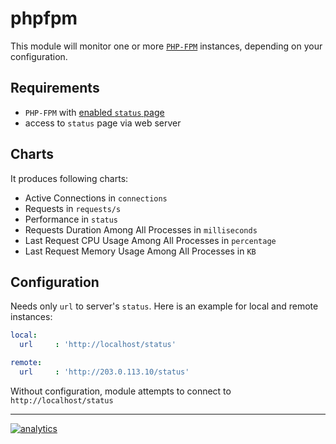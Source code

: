 # phpfpm

This module will monitor one or more [`PHP-FPM`](https://php-fpm.org/) instances, depending on your configuration.

## Requirements

-   `PHP-FPM` with [enabled `status` page](https://easyengine.io/tutorials/php/fpm-status-page/)
-   access to `status` page via web server

## Charts

It produces following charts:

-   Active Connections in `connections`
-   Requests in `requests/s`
-   Performance in `status`
-   Requests Duration Among All Processes in `milliseconds`
-   Last Request CPU Usage Among All Processes in `percentage`
-   Last Request Memory Usage Among All Processes in `KB`

## Configuration

Needs only `url` to server's `status`. Here is an example for local and remote instances:

```yaml
local:
  url     : 'http://localhost/status'

remote:
  url     : 'http://203.0.113.10/status'
```

Without configuration, module attempts to connect to `http://localhost/status`

---

[![analytics](https://www.google-analytics.com/collect?v=1&aip=1&t=pageview&_s=1&ds=github&dr=https%3A%2F%2Fgithub.com%2Fnetdata%2Fnetdata&dl=https%3A%2F%2Fmy-netdata.io%2Fgithub%2Fcollectors%2Fpython.d.plugin%2Fphpfpm%2FREADME&_u=MAC~&cid=5792dfd7-8dc4-476b-af31-da2fdb9f93d2&tid=UA-64295674-3)](<>)
